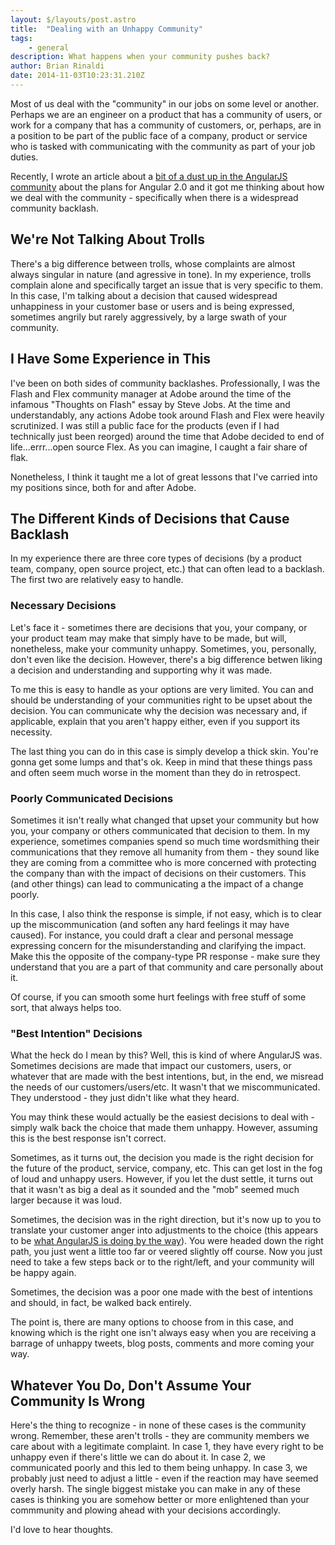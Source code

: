 ```yaml
---
layout: $/layouts/post.astro
title:  "Dealing with an Unhappy Community"
tags:
    - general
description: What happens when your community pushes back?
author: Brian Rinaldi
date: 2014-11-03T10:23:31.210Z
---
```


Most of us deal with the "community" in our jobs on some level or another. Perhaps we are an engineer on a product that has a community of users, or work for a company that has a community of customers, or, perhaps, are in a position to be part of the public face of a company, product or service who is tasked with communicating with the community as part of your job duties.

Recently, I wrote an article about a [bit of a dust up in the AngularJS community](http://developer.telerik.com/featured/can-angularjs-maintain-dominance/) about the plans for Angular 2.0 and it got me thinking about how we deal with the community - specifically when there is a widespread community backlash.
<!--more-->

## We're Not Talking About Trolls

There's a big difference between trolls, whose complaints are almost always singular in nature (and agressive in tone). In my experience, trolls complain alone and specifically target an issue that is very specific to them. In this case, I'm talking about a decision that caused widespread unhappiness in your customer base or users and is being expressed, sometimes angrily but rarely aggressively, by a large swath of your community.

## I Have Some Experience in This

I've been on both sides of community backlashes. Professionally, I was the Flash and Flex community manager at Adobe around the time of the infamous "Thoughts on Flash" essay by Steve Jobs. At the time and understandably, any actions Adobe took around Flash and Flex were heavily scrutinized. I was still a public face for the products (even if I had technically just been reorged) around the time that Adobe decided to end of life...errr...open source Flex. As you can imagine, I caught a fair share of flak.

Nonetheless, I think it taught me a lot of great lessons that I've carried into my positions since, both for and after Adobe.

## The Different Kinds of Decisions that Cause Backlash

In my experience there are three core types of decisions (by a product team, company, open source project, etc.) that can often lead to a backlash. The first two are relatively easy to handle.

### Necessary Decisions

Let's face it - sometimes there are decisions that you, your company, or your product team may make that simply have to be made, but will, nonetheless, make your community unhappy. Sometimes, you, personally, don't even like the decision. However, there's a big difference betwen liking a decision and understanding and supporting why it was made.

To me this is easy to handle as your options are very limited. You can and should be understanding of your communities right to be upset about the decision. You can communicate why the decision was necessary and, if applicable, explain that you aren't happy either, even if you support its necessity.

The last thing you can do in this case is simply develop a thick skin. You're gonna get some lumps and that's ok. Keep in mind that these things pass and often seem much worse in the moment than they do in retrospect.

### Poorly Communicated Decisions

Sometimes it isn't really what changed that upset your community but how you, your company or others communicated that decision to them. In my experience, sometimes companies spend so much time wordsmithing their communications that they remove all humanity from them - they sound like they are coming from a committee who is more concerned with protecting the company than with the impact of decisions on their customers. This (and other things) can lead to communicating a the impact of a change poorly.

In this case, I also think the response is simple, if not easy, which is to clear up the miscommunication (and soften any hard feelings it may have caused). For instance, you could draft a clear and personal message expressing concern for the misunderstanding and clarifying the impact. Make this the opposite of the company-type PR response - make sure they understand that you are a part of that community and care personally about it.

Of course, if you can smooth some hurt feelings with free stuff of some sort, that always helps too.

### "Best Intention" Decisions

What the heck do I mean by this? Well, this is kind of where AngularJS was. Sometimes decisions are made that impact our customers, users, or whatever that are made with the best intentions, but, in the end, we misread the needs of our customers/users/etc. It wasn't that we miscommunicated. They understood - they just didn't like what they heard.

You may think these would actually be the easiest decisions to deal with - simply walk back the choice that made them unhappy. However, assuming this is the best response isn't correct.

Sometimes, as it turns out, the decision you made is the right decision for the future of the product, service, company, etc. This can get lost in the fog of loud and unhappy users. However, if you let the dust settle, it turns out that it wasn't as big a deal as it sounded and the "mob" seemed much larger because it was loud.

Sometimes, the decision was in the right direction, but it's now up to you to translate your customer anger into adjustments to the choice (this appears to be [what AngularJS is doing by the way](https://github.com/angular/angular/issues/133)). You were headed down the right path, you just went a little too far or veered slightly off course. Now you just need to take a few steps back or to the right/left, and your community will be happy again.

Sometimes, the decision was a poor one made with the best of intentions and should, in fact, be walked back entirely.

The point is, there are many options to choose from in this case, and knowing which is the right one isn't always easy when you are receiving a barrage of unhappy tweets, blog posts, comments and more coming your way.

## Whatever You Do, Don't Assume Your Community Is Wrong

Here's the thing to recognize - in none of these cases is the community wrong. Remember, these aren't trolls - they are community members we care about with a legitimate complaint. In case 1, they have every right to be unhappy even if there's little we can do about it. In case 2, we communicated poorly and this led to them being unhappy. In case 3, we probably just need to adjust a little - even if the reaction may have seemed overly harsh. The single biggest mistake you can make in any of these cases is thinking you are somehow better or more enlightened than your commmunity and plowing ahead with your decisions accordingly.

I'd love to hear thoughts.